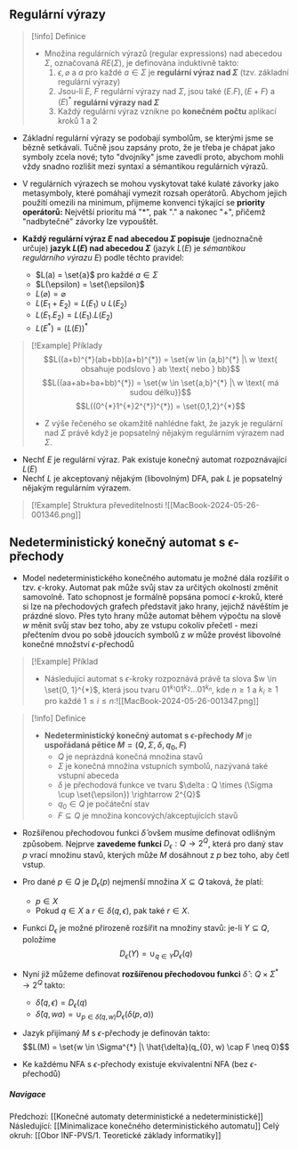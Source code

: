 
## Regulární výrazy
>[!info] Definice
>- Množina regulárních výrazů (regular expressions) nad abecedou $\Sigma$, označovaná $RE(\Sigma)$, je definována induktivně takto:
>	1. $\epsilon , \varnothing$ a $a$ pro každé $a \in \Sigma$ je **regulární výraz nad $\Sigma$** (tzv. základní regulární výrazy)
>	2. Jsou-li $E$, $F$ regulární výrazy nad $\Sigma$, jsou také $(E.F), (E+F)$ a $(E)^{*}$ **regulární výrazy nad $\Sigma$**
>	3. Každý regulární výraz vznikne po **konečném počtu** aplikací kroků $1$ a $2$

- Základní regulární výrazy se podobají symbolům, se kterými jsme se bězně setkávali. Tučně jsou zapsány proto, že je třeba je chápat jako symboly zcela nové; tyto "dvojníky" jsme zavedli proto, abychom mohli vždy snadno rozlišit mezi syntaxí a sémantikou regulárních výrazů.
- V regulárních výrazech se mohou vyskytovat také kulaté závorky jako metasymboly, které pomáhají vymezit rozsah operátorů. Abychom jejich použití omezili na minimum, přijmeme konvenci týkající se **priority operátorů:** Největší prioritu má "$*$", pak "$.$" a nakonec "$+$", přičemž "nadbytečné" závorky lze vypouštět.

- **Každý regulární výraz $E$ nad abecedou $\Sigma$ popisuje** (jednoznačně určuje) **jazyk $L(E)$ nad abecedou $\Sigma$** (jazyk $L(E)$ je *sémantikou regulárního výrazu $E$*) podle těchto pravidel:
	- $L(a) = \set{a}$ pro každé $a \in \Sigma$
	- $L(\epsilon) = \set{\epsilon}$
	- $L(\varnothing) = \varnothing$
	- $L(E_{1}+E_{2}) = L(E_{1}) \cup L(E_{2})$
	- $L(E_{1}.E_{2}) = L(E_{1}).L(E_{2})$
	- $L(E^{*}) = (L(E))^{*}$

>[!Example] Příklady
>$$L((a+b)^{*}(ab+bb)(a+b)^{*}) = \set{w \in (a,b)^{*} |\ w \text{ obsahuje podslovo } ab \text{ nebo } bb}$$
>$$L((aa+ab+ba+bb)^{*}) = \set{w \in \set{a,b}^{*} |\ w \text{ má sudou délku}}$$
>$$L((0^{*}1^{*}2^{*})^{*}) = \set{0,1,2}^{*}$$
>- Z výše řečeného se okamžitě nahlédne fakt, že jazyk je regulární nad $\Sigma$ právě když je popsatelný nějakým regulárním výrazem nad $\Sigma$.

- Nechť $E$ je regulární výraz. Pak existuje konečný automat rozpoznávající $L(E)$
- Nechť $L$ je akceptovaný nějakým (libovolným) DFA, pak $L$ je popsatelný nějakým regulárním výrazem.
>[!Example] Struktura převeditelnosti
>![[MacBook-2024-05-26-001346.png]]


## Nedeterministický konečný automat s $\epsilon$-přechody
- Model nedeterministického konečného automatu je možné dála rozšířit o tzv. $\epsilon$-kroky. Automat pak může svůj stav za určitých okolností změnit samovolně. Tato schopnost je formálně popsána pomocí $\epsilon$-kroků, které si lze na přechodových grafech představit jako hrany, jejichž návěštím je prázdné slovo. Přes tyto hrany může automat během výpočtu na slově $w$ měnit svůj stav bez toho, aby ze vstupu cokoliv přečetl - mezi přečtením dvou po sobě jdoucích symbolů z $w$ může provést libovolné konečné množství $\epsilon$-přechodů
>[!Example] Příklad
>- Následující automat s $\epsilon$-kroky rozpoznává právě ta slova $w \in \set{0, 1}^{*}$, která jsou tvaru $01^{k_{1}}01^{k_{2}}...01^{k_{n}}$, kde $n \geq 1$ a $k_{i} \geq 1$ pro každé $1 \leq i \leq n$:![[MacBook-2024-05-26-001347.png]]

>[!info] Definice
>- **Nedeterministický konečný automat s $\epsilon$-přechody $M$** je **uspořádaná pětice $M = (Q, \Sigma, \delta, q_{0}, F)$**
>	- $Q$ je neprázdná konečná množina stavů
>	- $\Sigma$ je konečná množina vstupních symbolů, nazývaná také vstupní abeceda
>	- $\delta$ je přechodová funkce ve tvaru $\delta : Q \times (\Sigma \cup \set{\epsilon}) \rightarrow 2^{Q}$
>	- $q_{0} \in Q$ je počáteční stav
>	- $F \subseteq Q$ je množina koncových/akceptujících stavů

- Rozšířenou přechodovou funkci $\hat{\delta}$ ovšem musíme definovat odlišným způsobem. Nejprve **zavedeme funkci** $D_{\epsilon}:Q \rightarrow 2^{Q}$, která pro daný stav $p$ vrací množinu stavů, kterých může $M$ dosáhnout z $p$ bez toho, aby četl vstup.
- Pro dané $p \in Q$ je $D_{\epsilon}(p)$ nejmenší množina $X \subseteq Q$ taková, že platí:
	- $p \in X$
	- Pokud $q \in X$ a $r \in \delta(q, \epsilon)$, pak také $r \in X$.
- Funkci $D_{\epsilon}$ je možné přirozeně rozšířit na množiny stavů: je-li $Y \subseteq Q$, položíme $$D_{\epsilon}(Y) = \cup_{q \in Y} D_{\epsilon}(q)$$
- Nyní již můžeme definovat **rozšířenou přechodovou funkci** $\hat{\delta}: Q \times \Sigma^{*} \rightarrow 2^{Q}$ takto:
	- $\hat{\delta}(q, \epsilon) = D_{\epsilon}(q)$
	- $\hat{\delta}(q, wa) = \cup_{p \in \hat{\delta}(q,w)} D_{\epsilon}(\delta(p,a))$

- Jazyk přijímaný $M$ s $\epsilon$-přechody je definován takto: $$L(M) = \set{w \in \Sigma^{*} |\ \hat{\delta}(q_{0}, w) \cap F \neq 0}$$
- Ke každému NFA s $\epsilon$-přechody existuje ekvivalentní NFA (bez $\epsilon$-přechodů)

##### Navigace
Předchozí:  [[Konečné automaty deterministické a nedeterministické]]
Následující: [[Minimalizace konečného deterministického automatu]]
Celý okruh: [[Obor INF-PVS/1. Teoretické základy informatiky]]